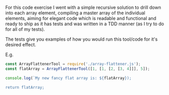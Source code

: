 For this code exercise I went with a simple recursive solution to drill down into each array element, compiling a master array of the individual elements, aiming for elegant code which is readable and functional and ready to ship as it has tests and was written in a TDD manner (as I try to do for all of my tests).

The tests give you examples of how you would run this tool/code for it's desired effect.

E.g.

``` javascript
const ArrayFlattenerTool = require('./array-flattener.js');
const flatArray = ArrayFlattenerTool([1, [1, [2, [3, 4]]], 5]);

console.log(`My new fancy flat array is: ${flatArray});

return flatArray;
```
